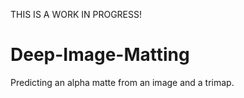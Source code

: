 THIS IS A WORK IN PROGRESS!

# Deep-Image-Matting
Predicting an alpha matte from an image and a trimap.


